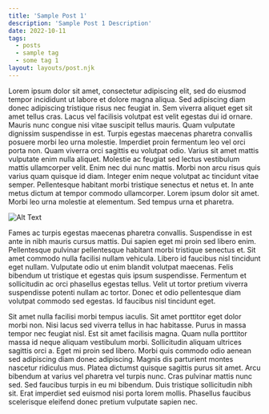 ```yaml
---
title: 'Sample Post 1'
description: 'Sample Post 1 Description'
date: 2022-10-11
tags:
  - posts
  - sample tag
  - some tag 1
layout: layouts/post.njk
---
```


Lorem ipsum dolor sit amet, consectetur adipiscing elit, sed do eiusmod tempor incididunt ut labore et dolore magna aliqua. Sed adipiscing diam donec adipiscing tristique risus nec feugiat in. Sem viverra aliquet eget sit amet tellus cras. Lacus vel facilisis volutpat est velit egestas dui id ornare. Mauris nunc congue nisi vitae suscipit tellus mauris. Quam vulputate dignissim suspendisse in est. Turpis egestas maecenas pharetra convallis posuere morbi leo urna molestie. Imperdiet proin fermentum leo vel orci porta non. Quam viverra orci sagittis eu volutpat odio. Varius sit amet mattis vulputate enim nulla aliquet. Molestie ac feugiat sed lectus vestibulum mattis ullamcorper velit. Enim nec dui nunc mattis. Morbi non arcu risus quis varius quam quisque id diam. Integer enim neque volutpat ac tincidunt vitae semper. Pellentesque habitant morbi tristique senectus et netus et. In ante metus dictum at tempor commodo ullamcorper. Lorem ipsum dolor sit amet. Morbi leo urna molestie at elementum. Sed tempus urna et pharetra.

![Alt Text](/img/rhino.png 'title')

<!-- excerpt -->

Fames ac turpis egestas maecenas pharetra convallis. Suspendisse in est ante in nibh mauris cursus mattis. Dui sapien eget mi proin sed libero enim. Pellentesque pulvinar pellentesque habitant morbi tristique senectus et. Sit amet commodo nulla facilisi nullam vehicula. Libero id faucibus nisl tincidunt eget nullam. Vulputate odio ut enim blandit volutpat maecenas. Felis bibendum ut tristique et egestas quis ipsum suspendisse. Fermentum et sollicitudin ac orci phasellus egestas tellus. Velit ut tortor pretium viverra suspendisse potenti nullam ac tortor. Donec et odio pellentesque diam volutpat commodo sed egestas. Id faucibus nisl tincidunt eget.

Sit amet nulla facilisi morbi tempus iaculis. Sit amet porttitor eget dolor morbi non. Nisi lacus sed viverra tellus in hac habitasse. Purus in massa tempor nec feugiat nisl. Est sit amet facilisis magna. Quam nulla porttitor massa id neque aliquam vestibulum morbi. Sollicitudin aliquam ultrices sagittis orci a. Eget mi proin sed libero. Morbi quis commodo odio aenean sed adipiscing diam donec adipiscing. Magnis dis parturient montes nascetur ridiculus mus. Platea dictumst quisque sagittis purus sit amet. Arcu bibendum at varius vel pharetra vel turpis nunc. Cras pulvinar mattis nunc sed. Sed faucibus turpis in eu mi bibendum. Duis tristique sollicitudin nibh sit. Erat imperdiet sed euismod nisi porta lorem mollis. Phasellus faucibus scelerisque eleifend donec pretium vulputate sapien nec.
